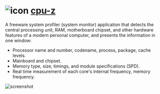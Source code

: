  # ![icon](https://cdn.rawgit.com/majkinetor/chocolatey/master/cpu-z.install/icon.png) [cpu-z](https://chocolatey.org/packages/cpu-z)

 A freeware system profiler (system monitor) application that detects the central processing unit, RAM, motherboard chipset, and other hardware features of a modern personal computer, and presents the information in one window:

- Processor name and number, codename, process, package, cache levels.
- Mainboard and chipset.
- Memory type, size, timings, and module specifications (SPD).
- Real time measurement of each core's internal frequency, memory frequency.

![screenshot](https://cdn.rawgit.com/majkinetor/chocolatey/master/cpu-z.install/screenshot.png)
